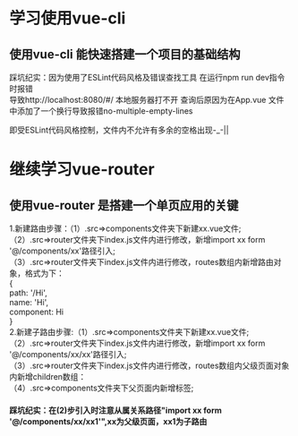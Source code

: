 # 学习使用vue-cli

## 使用vue-cli 能快速搭建一个项目的基础结构  

踩坑纪实：因为使用了ESLint代码风格及错误查找工具 在运行npm run dev指令时报错  
导致http://localhost:8080/#/ 本地服务器打不开 
查询后原因为在App.vue 文件中添加了一个换行导致报错no-multiple-empty-lines

即受ESLint代码风格控制，文件内不允许有多余的空格出现-_-||


# 继续学习vue-router

## 使用vue-router 是搭建一个单页应用的关键

1.新建路由步骤：（1）.src=>components文件夹下新建xx.vue文件;  
              （2）.src=>router文件夹下index.js文件内进行修改，新增import xx form '@/components/xx'路径引入;  
              （3）.src=>router文件夹下index.js文件内进行修改，routes数组内新增路由对象，格式为下：  
              {  
                path: '/Hi',  
                name: 'Hi',  
                component: Hi  
              }  
2.新建子路由步骤:（1）.src=>components文件夹下新建xx.vue文件;    
               （2）.src=>router文件夹下index.js文件内进行修改，新增import xx form '@/components/xx/xx'路径引入;   
               （3）.src=>router文件夹下index.js文件内进行修改，routes数组内父级页面对象内新增children数组：  
               （4）.src=>components文件夹下父页面内新增<router-view/>标签;  
####  踩坑纪实：在(2)步引入时注意从属关系路径"import xx form '@/components/xx/xx1'",xx为父级页面，xx1为子路由
               
                 
          

